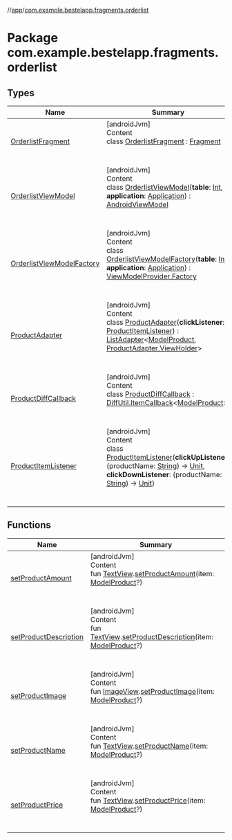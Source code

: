 //[app](../index.md)/[com.example.bestelapp.fragments.orderlist](index.md)



# Package com.example.bestelapp.fragments.orderlist  


## Types  
  
|  Name|  Summary| 
|---|---|
| <a name="com.example.bestelapp.fragments.orderlist/OrderlistFragment///PointingToDeclaration/"></a>[OrderlistFragment](-orderlist-fragment/index.md)| <a name="com.example.bestelapp.fragments.orderlist/OrderlistFragment///PointingToDeclaration/"></a>[androidJvm]  <br>Content  <br>class [OrderlistFragment](-orderlist-fragment/index.md) : [Fragment](https://developer.android.com/reference/kotlin/androidx/fragment/app/Fragment.html)  <br><br><br>
| <a name="com.example.bestelapp.fragments.orderlist/OrderlistViewModel///PointingToDeclaration/"></a>[OrderlistViewModel](-orderlist-view-model/index.md)| <a name="com.example.bestelapp.fragments.orderlist/OrderlistViewModel///PointingToDeclaration/"></a>[androidJvm]  <br>Content  <br>class [OrderlistViewModel](-orderlist-view-model/index.md)(**table**: [Int](https://kotlinlang.org/api/latest/jvm/stdlib/kotlin/-int/index.html), **application**: [Application](https://developer.android.com/reference/kotlin/android/app/Application.html)) : [AndroidViewModel](https://developer.android.com/reference/kotlin/androidx/lifecycle/AndroidViewModel.html)  <br><br><br>
| <a name="com.example.bestelapp.fragments.orderlist/OrderlistViewModelFactory///PointingToDeclaration/"></a>[OrderlistViewModelFactory](-orderlist-view-model-factory/index.md)| <a name="com.example.bestelapp.fragments.orderlist/OrderlistViewModelFactory///PointingToDeclaration/"></a>[androidJvm]  <br>Content  <br>class [OrderlistViewModelFactory](-orderlist-view-model-factory/index.md)(**table**: [Int](https://kotlinlang.org/api/latest/jvm/stdlib/kotlin/-int/index.html), **application**: [Application](https://developer.android.com/reference/kotlin/android/app/Application.html)) : [ViewModelProvider.Factory](https://developer.android.com/reference/kotlin/androidx/lifecycle/ViewModelProvider.Factory.html)  <br><br><br>
| <a name="com.example.bestelapp.fragments.orderlist/ProductAdapter///PointingToDeclaration/"></a>[ProductAdapter](-product-adapter/index.md)| <a name="com.example.bestelapp.fragments.orderlist/ProductAdapter///PointingToDeclaration/"></a>[androidJvm]  <br>Content  <br>class [ProductAdapter](-product-adapter/index.md)(**clickListener**: [ProductItemListener](-product-item-listener/index.md)) : [ListAdapter](https://developer.android.com/reference/kotlin/androidx/recyclerview/widget/ListAdapter.html)<[ModelProduct](../com.example.bestelapp.data.product/-model-product/index.md), [ProductAdapter.ViewHolder](-product-adapter/-view-holder/index.md)>   <br><br><br>
| <a name="com.example.bestelapp.fragments.orderlist/ProductDiffCallback///PointingToDeclaration/"></a>[ProductDiffCallback](-product-diff-callback/index.md)| <a name="com.example.bestelapp.fragments.orderlist/ProductDiffCallback///PointingToDeclaration/"></a>[androidJvm]  <br>Content  <br>class [ProductDiffCallback](-product-diff-callback/index.md) : [DiffUtil.ItemCallback](https://developer.android.com/reference/kotlin/androidx/recyclerview/widget/DiffUtil.ItemCallback.html)<[ModelProduct](../com.example.bestelapp.data.product/-model-product/index.md)>   <br><br><br>
| <a name="com.example.bestelapp.fragments.orderlist/ProductItemListener///PointingToDeclaration/"></a>[ProductItemListener](-product-item-listener/index.md)| <a name="com.example.bestelapp.fragments.orderlist/ProductItemListener///PointingToDeclaration/"></a>[androidJvm]  <br>Content  <br>class [ProductItemListener](-product-item-listener/index.md)(**clickUpListener**: (productName: [String](https://kotlinlang.org/api/latest/jvm/stdlib/kotlin/-string/index.html)) -> [Unit](https://kotlinlang.org/api/latest/jvm/stdlib/kotlin/-unit/index.html), **clickDownListener**: (productName: [String](https://kotlinlang.org/api/latest/jvm/stdlib/kotlin/-string/index.html)) -> [Unit](https://kotlinlang.org/api/latest/jvm/stdlib/kotlin/-unit/index.html))  <br><br><br>


## Functions  
  
|  Name|  Summary| 
|---|---|
| <a name="com.example.bestelapp.fragments.orderlist//setProductAmount/android.widget.TextView#com.example.bestelapp.data.product.ModelProduct?/PointingToDeclaration/"></a>[setProductAmount](set-product-amount.md)| <a name="com.example.bestelapp.fragments.orderlist//setProductAmount/android.widget.TextView#com.example.bestelapp.data.product.ModelProduct?/PointingToDeclaration/"></a>[androidJvm]  <br>Content  <br>fun [TextView](https://developer.android.com/reference/kotlin/android/widget/TextView.html).[setProductAmount](set-product-amount.md)(item: [ModelProduct](../com.example.bestelapp.data.product/-model-product/index.md)?)  <br><br><br>
| <a name="com.example.bestelapp.fragments.orderlist//setProductDescription/android.widget.TextView#com.example.bestelapp.data.product.ModelProduct?/PointingToDeclaration/"></a>[setProductDescription](set-product-description.md)| <a name="com.example.bestelapp.fragments.orderlist//setProductDescription/android.widget.TextView#com.example.bestelapp.data.product.ModelProduct?/PointingToDeclaration/"></a>[androidJvm]  <br>Content  <br>fun [TextView](https://developer.android.com/reference/kotlin/android/widget/TextView.html).[setProductDescription](set-product-description.md)(item: [ModelProduct](../com.example.bestelapp.data.product/-model-product/index.md)?)  <br><br><br>
| <a name="com.example.bestelapp.fragments.orderlist//setProductImage/android.widget.ImageView#com.example.bestelapp.data.product.ModelProduct?/PointingToDeclaration/"></a>[setProductImage](set-product-image.md)| <a name="com.example.bestelapp.fragments.orderlist//setProductImage/android.widget.ImageView#com.example.bestelapp.data.product.ModelProduct?/PointingToDeclaration/"></a>[androidJvm]  <br>Content  <br>fun [ImageView](https://developer.android.com/reference/kotlin/android/widget/ImageView.html).[setProductImage](set-product-image.md)(item: [ModelProduct](../com.example.bestelapp.data.product/-model-product/index.md)?)  <br><br><br>
| <a name="com.example.bestelapp.fragments.orderlist//setProductName/android.widget.TextView#com.example.bestelapp.data.product.ModelProduct?/PointingToDeclaration/"></a>[setProductName](set-product-name.md)| <a name="com.example.bestelapp.fragments.orderlist//setProductName/android.widget.TextView#com.example.bestelapp.data.product.ModelProduct?/PointingToDeclaration/"></a>[androidJvm]  <br>Content  <br>fun [TextView](https://developer.android.com/reference/kotlin/android/widget/TextView.html).[setProductName](set-product-name.md)(item: [ModelProduct](../com.example.bestelapp.data.product/-model-product/index.md)?)  <br><br><br>
| <a name="com.example.bestelapp.fragments.orderlist//setProductPrice/android.widget.TextView#com.example.bestelapp.data.product.ModelProduct?/PointingToDeclaration/"></a>[setProductPrice](set-product-price.md)| <a name="com.example.bestelapp.fragments.orderlist//setProductPrice/android.widget.TextView#com.example.bestelapp.data.product.ModelProduct?/PointingToDeclaration/"></a>[androidJvm]  <br>Content  <br>fun [TextView](https://developer.android.com/reference/kotlin/android/widget/TextView.html).[setProductPrice](set-product-price.md)(item: [ModelProduct](../com.example.bestelapp.data.product/-model-product/index.md)?)  <br><br><br>

